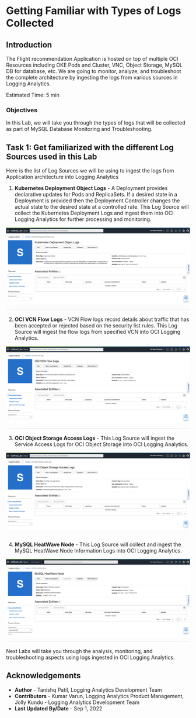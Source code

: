 # Getting Familiar with Types of Logs Collected

## Introduction

The Flight recommendation Application is hosted on top of multiple OCI Resources including OKE Pods and Cluster, VNC, Object Storage, MySQL DB for database, etc. We are going to monitor, analyze, and troubleshoot the complete architecture by ingesting the logs from various sources in Logging Analytics.

Estimated Time: 5 min

### Objectives

In this Lab, we will take you through the types of logs that will be collected as part of MySQL Database Monitoring and Troubleshooting.

## **Task 1:** Get familiarized with the different Log Sources used in this Lab

Here is the list of Log Sources we will be using to ingest the logs from Application architecture into Logging Analytics

1. **Kubernetes Deployment Object Logs** - A Deployment provides declarative updates for Pods and ReplicaSets. If a desired state in a Deployment is provided then the Deployment Controller changes the actual state to the desired state at a controlled rate. This Log Source will collect the Kubernetes Deployment Logs and ingest them into OCI Logging Analytics for further processing and monitoring.

  ![Log Source for Kubernetes Deployment Object Logs](images/kubernetes-deplyment-logSource.png)

2. **OCI VCN Flow Logs** - VCN Flow logs record details about traffic that has been accepted or rejected based on the security list rules. This Log Source will ingest the flow logs from specified VCN into OCI Logging Analytics.

  ![Log Source for OCI VCN Flow Logs](images/vcn-flow-logSource.png)

3. **OCI Object Storage Access Logs** - This Log Source will ingest the Service Access Logs for OCI Object Storage into OCI Logging Analytics.

  ![Log Source for OCI Object Storage Access Logs](images/objectStorage-access-logSource.png)

4. **MySQL HeatWave Node** - This Log Source will collect and ingest the MySQL HeatWave Node Information Logs into OCI Logging Analytics.

  ![Log Source for MySQL HeatWave Node](images/mysql-heatwave-node-logSource.png)

Next Labs will take you through the analysis, monitoring, and troubleshooting aspects using logs ingested in OCI Logging Analytics.

## Acknowledgements

* **Author** - Tanishq Patil, Logging Analytics Development Team
* **Contributors** -  Kumar Varun, Logging Analytics Product Management, Jolly Kundu - Logging Analytics Development Team
* **Last Updated By/Date** - Sep 1, 2022
